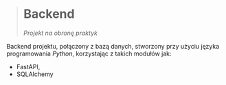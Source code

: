 ># Backend
> *Projekt na obronę praktyk*
>
Backend projektu, połączony z bazą danych, stworzony przy użyciu języka programowania *Python*, korzystając z takich modułów jak:

- FastAPI,
- SQLAlchemy
